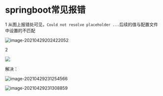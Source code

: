 # springboot常见报错

1 从图上报错处可见，`Could not resolve placeholder ...`后续的值与配置文件中设置的不匹配

![image-20210429202422052](C:\Users\x3125\AppData\Roaming\Typora\typora-user-images\image-20210429202422052.png)

2

![](C:\Users\x3125\Pictures\Screenshots\屏幕截图(1).png)

解决：

![image-20210429231254566](C:\Users\x3125\AppData\Roaming\Typora\typora-user-images\image-20210429231254566.png)

![image-20210429231308859](C:\Users\x3125\AppData\Roaming\Typora\typora-user-images\image-20210429231308859.png)